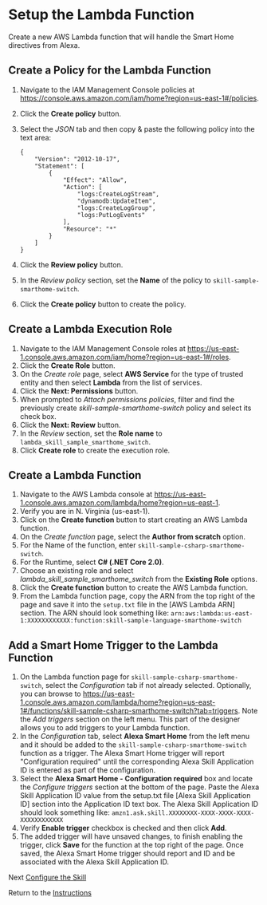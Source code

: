 # Setup the Lambda Function

Create a new AWS Lambda function that will handle the Smart Home directives from Alexa.

## Create a Policy for the Lambda Function

1. Navigate to the IAM Management Console policies at https://console.aws.amazon.com/iam/home?region=us-east-1#/policies.
2. Click the **Create policy** button.
3. Select the *JSON* tab and then copy & paste the following policy into the text area:

	```
	{
	    "Version": "2012-10-17",
	    "Statement": [
	        {
	            "Effect": "Allow",
	            "Action": [
	                "logs:CreateLogStream",
	                "dynamodb:UpdateItem",
	                "logs:CreateLogGroup",
	                "logs:PutLogEvents"
	            ],
	            "Resource": "*"
	        }
	    ]
	}
	```

4. Click the **Review policy** button.
5. In the *Review policy* section, set the **Name** of the policy to `skill-sample-smarthome-switch`.
6. Click the **Create policy** button to create the policy.

## Create a Lambda Execution Role

1. Navigate to the IAM Management Console roles at https://us-east-1.console.aws.amazon.com/iam/home?region=us-east-1#/roles.
2. Click the **Create Role** button.
3. On the *Create role* page, select **AWS Service** for the type of trusted entity and then select **Lambda** from the list of services.
4. Click the **Next: Permissions** button.
5. When prompted to *Attach permissions policies*, filter and find the previously create *skill-sample-smarthome-switch* policy and select its check box.
6. Click the **Next: Review** button.
7. In the *Review* section, set the **Role name** to `lambda_skill_sample_smarthome_switch`.
8. Click **Create role** to create the execution role. 

## Create a Lambda Function

1. Navigate to the AWS Lambda console at https://us-east-1.console.aws.amazon.com/lambda/home?region=us-east-1.
2. Verify you are in N. Virginia (us-east-1).
3. Click on the **Create function** button to start creating an AWS Lambda function.
4. On the *Create function* page, select the **Author from scratch** option.
5. For the Name of the function, enter `skill-sample-csharp-smarthome-switch`.
6. For the Runtime, select **C# (.NET Core 2.0)**.
7. Choose an existing role and select *lambda\_skill\_sample\_smarthome\_switch* from the **Existing Role** options.
8. Click the **Create function** button to create the AWS Lambda function.
9. From the Lambda function page, copy the ARN from the top right of the page and save it into the `setup.txt` file in the [AWS Lambda ARN] section. The ARN should look something like: `arn:aws:lambda:us-east-1:XXXXXXXXXXXX:function:skill-sample-language-smarthome-switch`

## Add a Smart Home Trigger to the Lambda Function

1. On the Lambda function page for `skill-sample-csharp-smarthome-switch`, select the *Configuration* tab if not already selected. Optionally, you can browse to https://us-east-1.console.aws.amazon.com/lambda/home?region=us-east-1#/functions/skill-sample-csharp-smarthome-switch?tab=triggers. Note the *Add triggers* section on the left menu. This part of the designer allows you to add triggers to your Lambda function.
2. In the *Configuration* tab, select **Alexa Smart Home** from the left menu and it should be added to the `skill-sample-csharp-smarthome-switch` function as a trigger. The Alexa Smart Home trigger will report "Configuration required" until the corresponding Alexa Skill Application ID is entered as part of the configuration.
3. Select the **Alexa Smart Home - Configuration required** box and locate the *Configure triggers* section at the bottom of the page. Paste the Alexa Skill Application ID value from the setup.txt file [Alexa Skill Application ID] section into the Application ID text box. The Alexa Skill Application ID should look something like: `amzn1.ask.skill.XXXXXXXX-XXXX-XXXX-XXXX-XXXXXXXXXXXX`
4. Verify **Enable trigger** checkbox is checked and then click **Add**.
5. The added trigger will have unsaved changes, to finish enabling the trigger, click **Save** for the function at the top right of the page. Once saved, the Alexa Smart Home trigger should report and ID and be associated with the Alexa Skill Application ID.


Next [Configure the Skill](configure-the-skill.md)

Return to the [Instructions](README.md)
